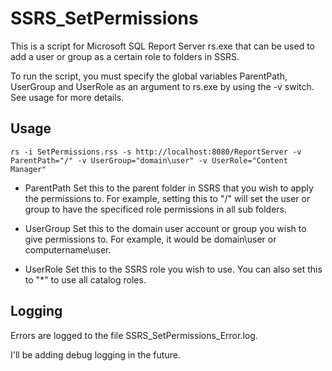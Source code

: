 SSRS_SetPermissions
========

This is a script for Microsoft SQL Report Server rs.exe that can be used to add a user or group as a certain role to folders in SSRS.

To run the script, you must specify the global variables ParentPath, UserGroup and UserRole as an argument to rs.exe by using the -v switch. See usage for more details.

Usage
-----

```
rs -i SetPermissions.rss -s http://localhost:8080/ReportServer -v ParentPath="/" -v UserGroup="domain\user" -v UserRole="Content Manager" 
```

* ParentPath	Set this to the parent folder in SSRS that you wish to apply the permissions to. 
			For example, setting this to "/" will set the user or group to have the specificed role permissions in all sub folders.

* UserGroup	Set this to the domain user account or group you wish to give permissions to. 
			For example, it would be domain\user or computername\user.

* UserRole		Set this to the SSRS role you wish to use. You can also set this to "*" to use all catalog roles.

Logging
-----

Errors are logged to the file SSRS_SetPermissions_Error.log.

I'll be adding debug logging in the future.